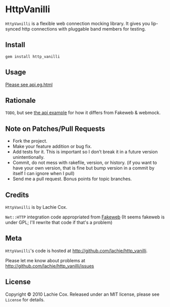 # HttpVanilli

`HttpVanilli` is a flexible web connection mocking library. It gives you lip-synced http connections with pluggable band members for testing.

## Install

    gem install http_vanilli

## Usage

[Please see api.eg.html][api]

[api]: http://lachie.github.com/http_vanilli 

## Rationale

`TODO`, but see [the api example][api] for how it differs from Fakeweb & webmock.

## Note on Patches/Pull Requests

* Fork the project.
* Make your feature addition or bug fix.
* Add tests for it. This is important so I don’t break it in a future version unintentionally.
* Commit, do not mess with rakefile, version, or history. (if you want to have your own version, that is fine but bump version in a commit by itself I can ignore when I pull)
* Send me a pull request. Bonus points for topic branches.

## Credits

`HttpVanilli` is by Lachie Cox.

`Net::HTTP` integration code appropriated from [Fakeweb][fw] (It seems fakeweb is under GPL; I'll rewrite that code if that's a problem)

[fw]: http://github.com/chrisk/fakeweb

## Meta

`HttpVanilli`'s code is hosted at http://github.com/lachie/http_vanilli.

Please let me know about problems at http://github.com/lachie/http_vanilli/issues

## License

Copyright &copy; 2010 Lachie Cox. Released under an MIT license, please see `License` for details.

